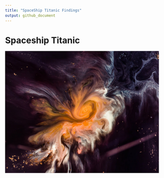 ```yaml
---
title: "SpaceShip Titanic Findings"
output: github_document
---
```


# Spaceship Titanic
![Spaceship Titanic Hero Image](https://github.com/somas1/CT/blob/main/Spaceship%20Titanic/joel-filipe-QwoNAhbmLLo-unsplash.jpg)
